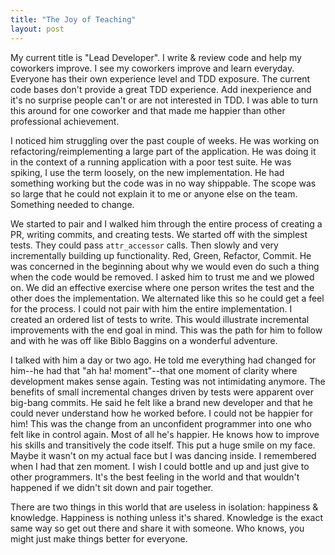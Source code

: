 ```yaml
---
title: "The Joy of Teaching"
layout: post
---
```

My current title is "Lead Developer". I write & review code and help
my coworkers improve. I see my coworkers improve and learn everyday.
Everyone has their own experience level and TDD exposure. The current
code bases don't provide a great TDD experience. Add inexperience and
it's no surprise people can't or are not interested in TDD. I was able
to turn this around for one coworker and that made me happier than
other professional achievement.

I noticed him struggling over the past couple of weeks. He was working
on refactoring/reimplementing a large part of the application. He was
doing it in the context of a running application with a poor test
suite. He was spiking, I use the term loosely, on the new
implementation. He had something working but the code was in no way
shippable. The scope was so large that he could not explain it to me
or anyone else on the team. Something needed to change.

We started to pair and I walked him through the entire process of
creating a PR, writing commits, and creating tests. We started off
with the simplest tests. They could pass `attr_accessor` calls. Then
slowly and very incrementally building up functionality. Red, Green,
Refactor, Commit. He was concerned in the beginning about why we would
even do such a thing when the code would be removed. I asked him to
trust me and we plowed on. We did an effective exercise where one
person writes the test and the other does the implementation. We
alternated like this so he could get a feel for the process.  I could
not pair with him the entire implementation. I created an ordered list
of tests to write. This would illustrate incremental improvements with
the end goal in mind. This was the path for him to follow and with
he was off like Biblo Baggins on a wonderful adventure.

I talked with him a day or two ago. He told me everything had changed
for him--he had that "ah ha! moment"--that one moment of clarity where
development makes sense again. Testing was not intimidating anymore.
The benefits of small incremental changes driven by tests were
apparent over big-bang commits. He said he felt like a brand new
developer and that he could never understand how he worked before.  I
could not be happier for him! This was the change from an unconfident
programmer into one who felt like in control again. Most of all he's
happier. He knows how to improve his skills and transitively the code
itself. This put a huge smile on my face. Maybe it wasn't on my
actual face but I was dancing inside. I remembered when I had that zen
moment. I wish I could bottle and up and just give to other
programmers. It's the best feeling in the world and that wouldn't
happened if we didn't sit down and pair together.

There are two things in this world that are useless in isolation:
happiness & knowledge. Happiness is nothing unless it's shared.
Knowledge is the exact same way so get out there and share it with
someone. Who knows, you might just make things better for everyone.
